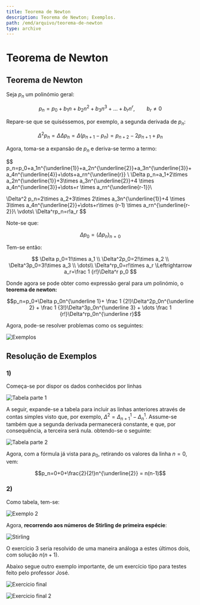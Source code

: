 ```yaml
---
title: Teorema de Newton
description: Teorema de Newton; Exemplos.
path: /emd/arquivo/teorema-de-newton
type: archive
---
```


# Teorema de Newton

## Teorema de Newton

Seja $p_n$ um polinómio geral:

$$p_n=p_0+b_1n+b_2n^2+b_3n^3+\dots+b_rn^r,\qquad b_r\neq 0$$

Repare-se que se quiséssemos, por exemplo, a segunda derivada de $p_n$:

$$\Delta^2p_n=\Delta\Delta p_n=\Delta(p_{n+1}-p_n)=p_{n+2}-2p_{n+1}+p_n$$

Agora, toma-se a expansão de $p_n$ e deriva-se termo a termo:

$$
p_n=p_0+a_1n^{\underline{1}}+a_2n^{\underline{2}}+a_3n^{\underline{3}}+a_4n^{\underline{4}}+\dots+a_rn^{\underline{r}} \\
\Delta p_n=a_1+2\times a_2n^{\underline{1}}+3\times a_3n^{\underline{2}}+4 \times a_4n^{\underline{3}}+\dots+r \times a_rn^{\underline{r-1}}\\

\Delta^2 p_n=2\times a_2+3\times 2\times a_3n^{\underline{1}}+4 \times 3\times a_4n^{\underline{2}}+\dots+r\times (r-1) \times a_rn^{\underline{r-2}}\\
\vdots\\
\Delta^rp_n=r!a_r
$$

Note-se que:

$$\Delta p_0=(\Delta p_n)_{n=0}$$

Tem-se então:

$$
\Delta p_0=1!\times a_1 \\
\Delta^2p_0=2!\times a_2 \\
\Delta^3p_0=3!\times a_3 \\
\dots\\
\Delta^rp_0=r!\times a_r \Leftrightarrow a_r=\frac 1 {r!}\Delta^r p_0
$$

Donde agora se pode obter como expressão geral para um polinómio, o **teorema de newton:**

$$p_n=p_0+\Delta p_0n^{\underline 1}+ \frac 1 {2!}\Delta^2p_0n^{\underline 2} + \frac 1 {3!}\Delta^3p_0n^{\underline 3} + \dots \frac 1 {r!}\Delta^rp_0n^{\underline r}$$

Agora, pode-se resolver problemas como os seguintes:

![Exemplos](./assets/0008-problemas.png)

## Resolução de Exemplos

### 1)

Começa-se por dispor os dados conhecidos por linhas

![Tabela parte 1](./assets/0008-tabela1.png)

A seguir, expande-se a tabela para incluir as linhas anteriores através de contas simples visto que, por exemplo, $\Delta^2=\Delta^1_{n+1}-\Delta^1_{n}$. Assume-se também que a segunda derivada permanecerá constante, e que, por consequência, a terceira será nula. obtendo-se o seguinte:

![Tabela parte 2](./assets/0008-tabela2.png)

Agora, com a fórmula já vista para $p_0$, retirando os valores da linha $n=0$, vem:

$$p_n=0+0+\frac{2}{2!}n^{\underline{2}} = n(n-1)$$

### 2)

Como tabela, tem-se:

![Exemplo 2](./assets/0008-ex2.png)

Agora, **recorrendo aos números de Stirling de primeira espécie**:

![Stirling](./assets/0008-ex2final.png)

O exercício 3 seria resolvido de uma maneira análoga a estes últimos dois, com solução $n(n+1)$.

Abaixo segue outro exemplo importante, de um exercício tipo para testes feito pelo professor José.

![Exercicio final](./assets/0008-final1.png)

![Exercicio final 2](./assets/0008-final2.png)
